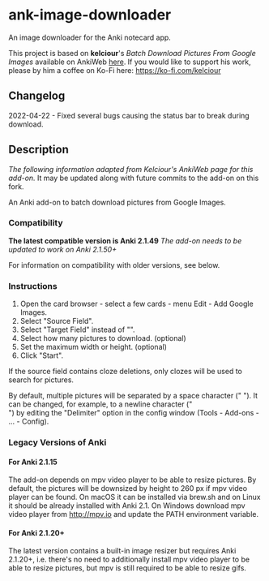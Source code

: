 # ank-image-downloader
An image downloader for the Anki notecard app.

This project is based on **kelciour**'s *Batch Download Pictures From Google Images* available on AnkiWeb [here](https://ankiweb.net/shared/info/561924305). If you would like to support his work, please by him a coffee on Ko-Fi here: https://ko-fi.com/kelciour

## Changelog
2022-04-22 - Fixed several bugs causing the status bar to break during download. 

## Description
*The following information adapted from Kelciour's AnkiWeb page for this add-on.*
It may be updated along with future commits to the add-on on this fork.

An Anki add-on to batch download pictures from Google Images.

### Compatibility
**The latest compatible version is Anki 2.1.49**
*The add-on needs to be updated to work on Anki 2.1.50+*

For information on compatibility with older versions, see below.

### Instructions
1. Open the card browser - select a few cards - menu Edit - Add Google Images.
2. Select "Source Field".
3. Select "Target Field" instead of "<ignored>".
4. Select how many pictures to download. (optional)
5. Set the maximum width or height. (optional)
6. Click "Start".

If the source field contains cloze deletions, only clozes will be used to search for pictures.

By default, multiple pictures will be separated by a space character (" "). It can be changed, for example, to a newline character ("<br>") by editing the "Delimiter" option in the config window (Tools - Add-ons - ... - Config).

### Legacy Versions of Anki
#### For Anki 2.1.15
The add-on depends on mpv video player to be able to resize pictures. By default, the pictures will be downsized by height to 260 px if mpv video player can be found. On macOS it can be installed via brew.sh and on Linux it should be already installed with Anki 2.1. On Windows download mpv video player from http://mpv.io and update the PATH environment variable.

#### For Anki 2.1.20+
The latest version contains a built-in image resizer but requires Anki 2.1.20+, i.e. there's no need to additionally install mpv video player to be able to resize pictures, but mpv is still required to be able to resize gifs.
